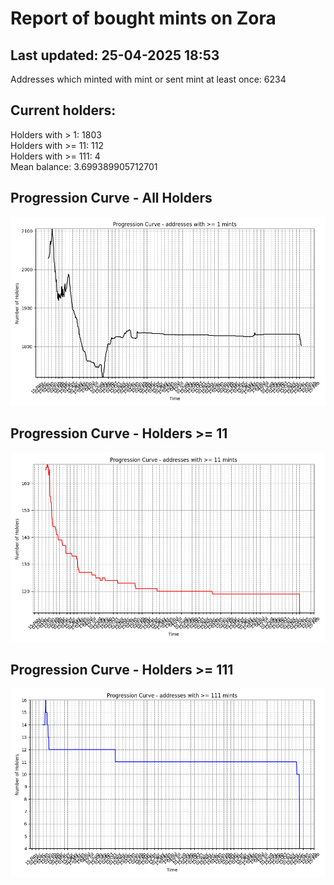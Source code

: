 # Report of bought mints on Zora
## Last updated: 25-04-2025 18:53
Addresses which minted with mint or sent mint at least once: 6234

## Current holders:
Holders with > 1: 1803  
Holders with >= 11: 112  
Holders with >= 111: 4  
Mean balance: 3.699389905712701  

## Progression Curve - All Holders
![addresses with >= 1 mint](progression_curve_all.png)
## Progression Curve - Holders >= 11
![addresses with >= 11 mints](progression_curve_gt_11.png)
## Progression Curve - Holders >= 111
![addresses with >= 111 mints](progression_curve_gt_111.png)
